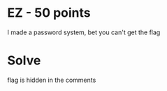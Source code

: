 # EZ - 50 points
I made a password system, bet you can't get the flag

# Solve
flag is hidden in the comments